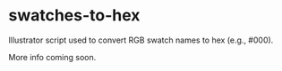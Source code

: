 # swatches-to-hex

Illustrator script used to convert RGB swatch names to hex (e.g., #000).

More info coming soon.